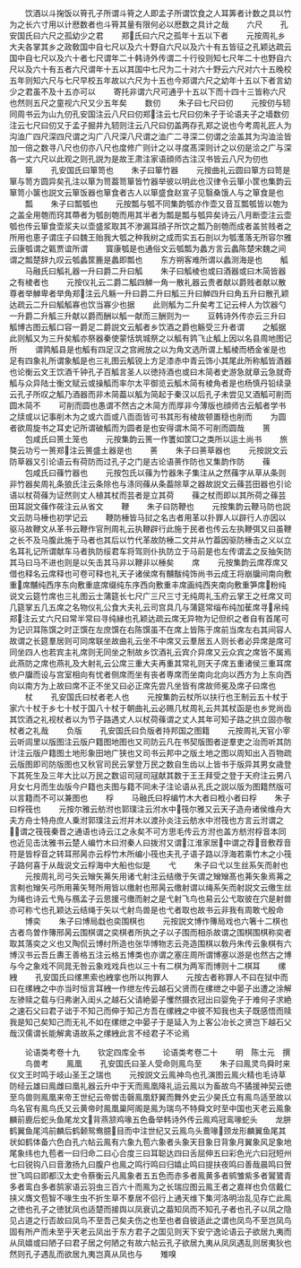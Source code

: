 <!-- { "loadSidebar": true } -->
　　饮酒以斗掬饭以筲孔子所谓斗筲之人即孟子所谓饮食之人耳筭者计数之具以竹为之长六寸用以计厯数者也斗筲其量有限何必以厯数之具计之哉
　　六尺
　　孔安国氏曰六尺之孤幼少之君
　　郑氏曰六尺之孤年十五以下者
　　元按周礼乡大夫各掌其乡之政敎国中自七尺以及六十野自六尺以及六十有五皆征之孔颖达疏云国中自七尺以及六十者七尺谓年二十韩诗外传谓二十行役则知七尺年二十也野自六尺以及六十有五者六尺谓年十五以其国中七尺为二十对六十野云六尺对六十五晚校五年则知六尺与七尺早校五年故以六尺为十五也今郑谓六尺之幼年十五以下者言幼少之君虽不及十五亦可以
　　寄托非谓六尺可通乎十五以下而十四十三皆称六尺也然则五尺之童视六尺又少五年矣
　　数仞
　　朱子曰七尺曰仞
　　元按仞与轫同周书云为山九仞孔安国注云八尺曰仞郑注云七尺曰仞朱子于论语夫子之墙数仞注云七尺曰仞又于孟子掘井九轫则注云八尺曰仞盖两存孔郑之说也今考周礼匠人为沟洫广四尺深四尺谓之沟广八尺深八尺谓之洫广二寻深二仞谓之浍盖其为沟洫浍皆加一倍之数寻八尺也仞亦八尺也度修广则计之以寻度髙深则计之以仞是浍之广与深各一丈六尺以此观之则孔説为是故王肃注家语顔师古注汉书皆云八尺为仞也
　　箪
　　孔安国氏曰箪笥也
　　朱子曰箪竹器
　　元按曲礼云圆曰箪方曰笥是箪与笥方圆异矣孔注以箪为笥葢笥箪皆竹器举彼以明此也汉律令云箪小筐也集韵云箪笥小箧也説文云箪饭器也箪食者古人以箪盛食赵宣子见翳桑饿人与之箪食是也
　　瓢
　　朱子曰瓢瓠也
　　元按瓢与瓠不同集韵瓠亦作壶又音互瓢瓠皆以匏为之盖全用匏而窍其蔕者为瓠剖匏而用其半者为瓢是瓢与瓠异矣诗云八月断壶注云壶瓠也传云箪食壶浆夫以壶盛浆取其不渗漏耳顔子所饮之瓢乃剖匏而成者盖贫贱者之所用也恵子谓庄子曰魏王贻我大瓠之种我树之成而实五石剖以为瓠濩落无所容尔雅云康瓠谓之甈贾谊所谓
　　寳康瓠是也通俗文云瓠瓢为蠡方言云蠡陈楚宋魏之间谓之瓢楚辞九叹云瓠蠡筐簏是蠡即瓢也
　　东方朔客难所谓以蠡测海是也
　　觚
　　马融氏曰觚礼器一升曰爵二升曰觚
　　朱子曰觚棱也或曰酒器或曰木简皆器之有棱者也
　　元按仪礼云二爵二觚四觯一角一散礼器云贵者献以爵贱者献以散尊者举觯卑者举角郑注云凡觞一升曰爵二升曰觚三升曰觯四升曰角五升曰散孔颖达疏云二升曰觚觚寡也饮当寡少也据
　　此则觚为二升矣考工记云梓人为饮器勺一升爵二升觚三升献以爵而酬以觚一献而三酬则为一
　　豆韩诗外传亦云三升曰觚博古图云觚口容一爵足二爵説文云觚者乡饮酒之爵也觞受三升者谓
　　之觚据此则觚又为三升矣觚亦祭器秦使蒙恬筑城祭之以觚有鹑飞止觚上因以名县周地图记所
　　谓鹑觚县是也觚有四足汉之宫阙放之以为角文选所谓上觚棱而栖金雀是也足有四象礼所谓象觚是也三礼图云觚锐上方足漆赤中青云饰小其尾此所称觚皆酒器也论衡云文王饮酒千钟孔子百觚言圣人以徳持酒也或曰木简者史游急就章云急就奇觚与众异陆士衡文赋云或操觚而率尔太平御览云觚木简有棱角者是也杨慎丹铅续录云孔子所叹之觚乃酒器而非木简葢以觚为简起于秦汉以后孔子未尝见又酒觚可削而圆木简不
　　可削而圆也愚谓不然古之木简方而厚非今薄版也顔师古云觚者学书之牍或以记事削木为之或六靣或八靣靣皆可书其形有棱故顿置穏也削而
　　为圆者欲周旋书之耳史记所谓破觚而为圆者是也安得谓木简不可削而圆哉
　　篑
　　包咸氏曰篑土笼也
　　元按集韵云篑一作籄如筐□之类所以运土尚书
　　旅獒云功亏一篑郑注云篑盛土器是也
　　蒉
　　朱子曰蒉草器也
　　元按説文云防草器又引论语云有荷防而过孔子之门是古论语蒉作防也又集韵作防
　　蓧
　　包咸氏曰蓧竹器也
　　元按包氏以蓧为竹器朱子集注从之然蓧字从草从条则非竹器矣周礼条狼氏注云条除也与涤同蓧从条葢除草之器故説文云蓧芸田器也引论语以杖荷蓧为证然则丈人植其杖而芸者是立其荷
　　蓧之杖而即以其所荷之蓧芸田耳説文蓧作莜注云从省文
　　鞭
　　朱子曰防鞭也
　　元按集韵云鞭马防也説文云防马棰也初学记云
　　鞭防棰皆马挝之名古者用革以扑罪人以辟行人亦因以驱马故鞭文从革书云鞭作官刑周礼云执鞭辟行此施于民者也传云左执鞭弭又曰虽鞭之长不及马腹此施于马者也其后以竹代革故防棰二文并从竹葢因驱防棰击之义以立名耳礼记所谓献车马者执防绥君车将驾则仆执防立于马前是也左传谓孟之反抽矢防其马曰马不进也则是以矢击其马非以鞭非以棰矣
　　席
　　元按集韵云席荐席又借也释名云席释也可卷可释也礼天子诸侯席有黼黻纯饰尚书云成王将崩牖间南向敷重席黼纯西序东向敷重底席缀纯东序西向敷重丰席画纯西夹南向敷重笋席粉纯说文云筵竹席也三礼图云士蒲筵长七尺广三尺三寸无纯周礼玉府云掌王之祍席又司几筵掌五几五席之名物仪礼公食大夫礼云司宫具几与蒲筵常缁布纯加萑席寻帛纯郑注云丈六尺曰常半常曰寻纯縁也孔颖达疏云席无异物为记但织之者自有首尾可为记识耳陈馔之时正馔在左庶馔在右陈馔虽不在席上皆陈于席前当席左右其间容人故谓之长筵羣居则可同席联坐故曲礼云坐不中席又云羣居五人则长者必异席是席可同坐四人也若宾主礼席则无同坐之制故乡饮酒礼云宾介异席又云众宾之席皆不属焉此燕防之席也燕礼及大射礼云公席三重大夫再重其常礼则天子席五重诸侯三重耳席依户牖而设与宫室相向有忧者侧席而坐有丧者専席而坐南向北向以西方为上东向西向以南方为上故曰席不正不坐又曰必正席先尝凡坐皆有席故师冕及席子曰席也
　　杖
　　孔安国氏曰杖者老人也
　　元按集韵云杖所以扶行也王制云五十杖于家六十杖于乡七十杖于国八十杖于朝曲礼云必赐几杖周礼云共其杖函是也乡党尚齿其饮酒之礼视杖者以为节子路遇丈人以杖荷蓧谓之丈人其年可知子路之拱立固亦敬杖者之礼哉
　　负版
　　孔安国氏曰负版者持邦国之图籍
　　元按周礼天官小宰云听闾里以版图注云版户籍图地图也又司防云凡在书契版图者逆羣吏之治而听其防计注云版户籍图土地形象田地广狭也又司书云邦中之版土地之图以周知出入百物疏云版图即司防版图也又秋官司民云掌登万民之数自生齿以上皆书于版异其男女歳登下其死生及三年大比以万民之数诏司冦司冦献其数于王王拜受之登于天府注云男八月女七月而生齿版今户籍也夫图与籍不同未子注论语从孔氏之説以版为图籍然版可以言籍而不可以兼图也
　　桴
　　马融氏曰桴编竹木大者曰栰小者曰桴
　　朱子曰桴筏也
　　元按尔雅云舫泭也郭璞注云泭水中筏尔雅又云天子造舟诸侯维舟大夫方舟士特舟庶人乗泭郭璞注云泭并木以渡孙炎注云舫水中泭筏也方言云泭谓之谓之筏筏秦晋之通语也诗云江之永矣不可方思毛传云方泭也盖方舫泭桴音本同也近见击汰雅书云楚人编竹木曰泭秦人曰拨泭又谓江淮家居中谓之荐音敷荐音符是皆桴音之转耳邢昺亦云桴竹木所编小筏也夫孔子语子路以浮海若乘竹木之小筏子路何喜于从哉说文云桴海中大船也似是
　　弋
　　朱子曰弋以生丝系矢而射也
　　元按周礼司弓矢云矰矢茀矢用诸弋射注云结缴于矢谓之矰矰髙也茀矢象焉茀之言刜也矰矢弓所用茀矢弩所用皆以缴射也邢昺云缴射谓以绳系矢而射説文云缴生丝为绳也诗云弋鳬与鴈孟子云思援弓缴而射之是弋射飞鸟也易云公弋取彼在穴是射兽亦可称弋也孔颖达云结绳于矢以弋射鸟兽是也弋者取也故书云非我有周敢弋殷命
　　博奕
　　朱子曰博局戱也奕围棋也
　　元按説文博作簙局戏也六箸十二棋也古者鸟曽作簙邢昺云围棋谓之奕棋者所执之子以子围而相杀故谓之围棋围棋称奕者取其落奕之义也又陶侃云博纣所造也张华博物志云尧造围棋以敎丹朱传云象棋有六博汉书云吾丘夀王善格五注云格五博类也亦谓之塞庄周所谓博塞以游是也然古之博与今之象戏不同晁无咎云象戏戏兵也以三十有二棋为两军而博则十二棋耳
　　缧絏
　　孔安国氏曰缧黒索也絏挛也所以拘罪人
　　元按古者称罪人不曰在狱中而曰在缧絏之中亦当时恒言耳絏一作绁左传云越石父贤而在缧绁之中晏子出遭之涂解左骖赎之载与归弗谢入闺乆之越石父请絶晏子戄然摄衣冠出曰婴免子于难何子求絶之速石父曰君子诎于不知己而伸于知己方吾在缧絏之中彼不知我也夫子既感悟而赎我是知己矣知己而无礼不如在缧绁之中晏子于是延入为上客公冶长之贤岂下越石父哉汉儒谓长能解禽语故系之缧絏此言不经君子不论焉


　　论语类考卷十九
　　钦定四库全书
　　论语类考卷二十
　　明　陈士元　撰
　　鸟兽考
　　鳯凰
　　孔安国氏曰圣人受命则鳯鸟至
　　朱子曰鳯灵鸟舜时来仪文王时鸣于岐山圣王之瑞也
　　元按説文云鳯神鸟也孔演图云鳯火精也毛诗草防经云雄曰鳯雌曰凰礼器云升中于天而鳯凰降礼运云鳯以为畜故鸟不獝援神契云徳至鸟兽则鳯凰来帝王世纪云帝喾击磬鳯凰舒翼而舞外史云少昊氏立有鳯鸟适至故以鸟名官有鳯鸟氏又云黄帝时鳯凰巢阿阁是鳯为瑞鸟不特舜文时至中国也天老云鳯象麟前鹿后蛇头鱼尾龙文背燕颔鸡喙五色备举韩诗外传云鳯鸡冠鸾喙蛇头
　　龙胼鹤翼鱼尾鸿前麟后鹤颡鸳鸯臆目而中注世纪又云鳯鸟头鷰喙颈龙形麟翼鱼尾其状如鹤体备六色白孔六帖云鳯有六象九苞六象者头象天目象日背象月翼象风足象地尾象纬也九苞者一曰归命二曰心合度三曰耳聪达四曰舌屈伸五曰彩色光六曰冠短州七曰锐钩八曰音激扬九曰腹户也鳯之鸣行鸣曰归嬉止鸣曰提扶夜鸣曰善哉晨鸣曰贺世飞鸣曰即都汉太史令蔡衡云凡鳯象者五五色而赤多者鳯黄多者鹓雏紫多者鸑鷟青多者鸾白多者鹄家语云羽虫三百六十而鳯为之长瑞应图云鳯王者之嘉祥也负信戴仁挟义膺文苞智不喙生虫不折生草不羣居不侣行上通天维下集河洛明治乱见存亡此鳯之徳也孔子之徳犹凤也适楚而接舆以凤衰讥之葢知凤而不知孔子者也孔子以凤之隐见占道之行否故曰凤鸟不至吾己矣夫伤之也至也者自彼适此之谓也凤鸟不至岂凤鸟固有所产而未至乎天老云凤出于东方君子之国见则天下安宁逸论语云子欲居九夷而从凤嬉或曰陋子曰君子居之何陋之有故六帖云孔子欲居九夷从凤凤遇乱则居夷狄也然则孔子遇乱而欲居九夷岂真从凤也与
　　雉嗅
